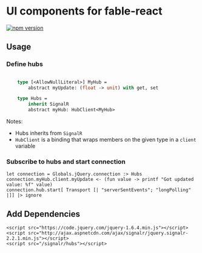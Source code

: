 UI components for fable-react
=======

[![npm version](https://badge.fury.io/js/fable-elmish.svg)](https://badge.fury.io/js/fable-elmish)

## Usage

### Define hubs
```ocaml

    type [<AllowNullLiteral>] MyHub =
        abstract myUpdate: (float -> unit) with get, set

    type Hubs =
        inherit SignalR
        abstract myHub: HubClient<MyHub>
```
Notes:
* Hubs inherits from ```SignalR```
* ```HubClient``` is a binding that wraps members on the given type in a ```client``` variable

### Subscribe to hubs and start connection
```
let connection = Globals.jQuery.connection :> Hubs
connection.myHub.client.myUpdate <- (fun value -> printf "Got updated value: %f" value)
connection.hub.start[ Transport [| "serverSentEvents"; "longPolling" |]] |> ignore
``` 

## Add Dependencies
```
<script src="https://code.jquery.com/jquery-1.6.4.min.js"></script>
<script src="http://ajax.aspnetcdn.com/ajax/signalr/jquery.signalr-2.2.1.min.js"></script>
<script src="/signalr/hubs"></script>
```